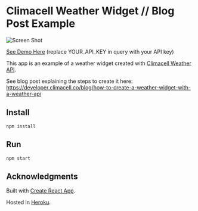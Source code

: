 # Climacell Weather Widget // Blog Post Example

![Screen Shot](https://raw.githubusercontent.com/nati-levi/climacell-weather-widget/master/public/screen.png "Screen Shot")

[See Demo Here](https://climacell-weather-widget.herokuapp.com/?apikey=YOUR_API_KEY&lat=32&lon=34&location=Tel%20Aviv) (replace YOUR_API_KEY in query with your API key)

This app is an example of a weather widget created with [Climacell Weather API](https://developer.climacell.co/).

See blog post explaining the steps to create it here: https://developer.climacell.co/blog/how-to-create-a-weather-widget-with-a-weather-api

## Install

    npm install
    
## Run

    npm start

## Acknowledgments

Built with [Create React App](https://create-react-app.dev/docs/getting-started/).

Hosted in [Heroku](https://www.heroku.com/). 

